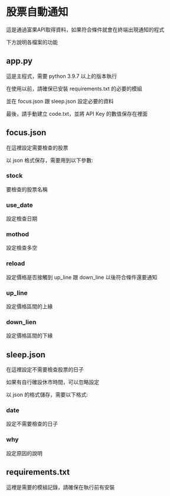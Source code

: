 # 股票自動通知

這是通過富果API取得資料，如果符合條件就會在終端出現通知的程式

下方說明各檔案的功能

## app.py

這是主程式，需要 python 3.9.7 以上的版本執行

在使用以前，請確保已安裝 requirements.txt 的必要的模組

並在 focus.json 跟 sleep.json 設定必要的資料

最後，請手動建立 code.txt，並將 API Key 的數值保存在裡面

## focus.json

在這裡設定需要檢查的股票

以 json 格式保存，需要用到以下參數:

### stock

要檢查的股票名稱

### use_date

設定檢查日期

### mothod

設定檢查多空

### reload

設定價格是否接觸到 up_line 跟 down_line 以後符合條件還要通知

### up_line

設定價格區間的上緣

### down_lien

設定價格區間的下緣

## sleep.json

在這裡設定不需要檢查股票的日子

如果有自行確設休市時間，可以忽略設定

以 json 的格式儲存，需要以下格式:

### date

設定不需要檢查的日子

### why

設定原因的說明

## requirements.txt

這裡是需要的模組記錄，請確保在執行前有安裝